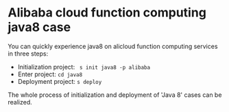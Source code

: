 # Alibaba cloud function computing java8 case

You can quickly experience java8 on alicloud function computing services in three steps:

- Initialization project: ` s init java8 -p alibaba`
- Enter project: `cd java8`
- Deployment project: `s deploy`

The whole process of initialization and deployment of 'Java 8' cases can be realized.